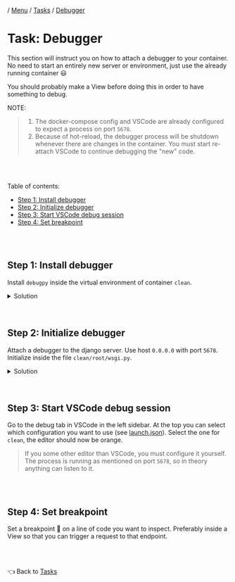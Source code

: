 / [Menu](/documentation/README.md) / [Tasks](/documentation/tasks/README.md) / [Debugger](startproject.md)

# Task: Debugger

This section will instruct you on how to attach a debugger to your container.  
No need to start an entirely new server or environment, just use the already running container 😃

You should probably make a View before doing this in order to have something to debug.

NOTE:

> 1. The docker-compose config and VSCode are already configured to expect a process on port `5678`.
> 2. Because of hot-reload, the debugger process will be shutdown whenever there are changes in the container. You must start re-attach VSCode to continue debugging the "new" code.

<br>
<br>

Table of contents:

- [Step 1: Install debugger](#step-1-install-debugger)
- [Step 2: Initialize debugger](#step-2-initialize-debugger)
- [Step 3: Start VSCode debug session](#step-3-start-vscode-debug-session)
- [Step 4: Set breakpoint](#step-4-set-breakpoint)

<br>
<br>

## Step 1: Install debugger

Install `debugpy` inside the virtual environment of container `clean`.

<details>
<summary>Solution</summary>

From root of project on host machine:

```
docker compose exec clean pipenv install debugpy
```

</details>

<br>
<br>

## Step 2: Initialize debugger

Attach a debugger to the django server.
Use host `0.0.0.0` with port `5678`.
Initialize inside the file `clean/root/wsgi.py`.

<details>
<summary>Solution</summary>

See [debugpy.py](/solution/root/debugpy.py) and [wsgi.py](/solution/root/wsgi.py) in solution.

</details>

<br>
<br>

## Step 3: Start VSCode debug session

Go to the debug tab in VSCode in the left sidebar.
At the top you can select which configuration you want to use (see [launch.json](/.vscode/launch.json)).
Select the one for `clean`, the editor should now be orange.

> If you some other editor than VSCode, you must configure it yourself. The process is running as mentioned on port `5678`, so in theory anything can listen to it.

<br>
<br>

## Step 4: Set breakpoint

Set a breakpoint 🔴 on a line of code you want to inspect. Preferably inside a View so that you can trigger a request to that endpoint.

<br>
<br>

👈 Back to [Tasks](/documentation/tasks/README.md)
